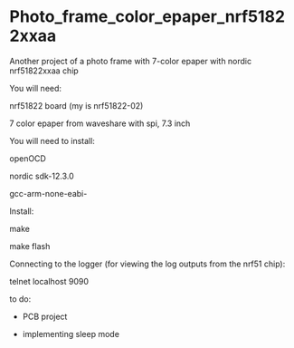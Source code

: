 # Photo_frame_color_epaper_nrf51822xxaa

Another project of a photo frame with 7-color epaper with nordic nrf51822xxaa chip



You will need:

nrf51822 board (my is nrf51822-02)

7 color epaper from waveshare with spi, 7.3 inch 



You will need to install:

openOCD

nordic sdk-12.3.0

gcc-arm-none-eabi-



Install:

make

make flash



Connecting to the logger (for viewing the log outputs from the nrf51 chip):

telnet localhost 9090




to do:


- PCB project


- implementing sleep mode
